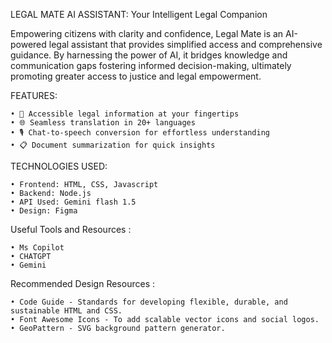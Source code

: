 LEGAL MATE AI ASSISTANT: Your Intelligent Legal Companion

Empowering citizens with clarity and confidence, Legal Mate is an AI-powered legal assistant that provides simplified access and comprehensive guidance. By harnessing the power of AI, it bridges knowledge and communication gaps fostering informed decision-making, ultimately promoting greater access to justice and legal empowerment.


FEATURES:

    • 🔨 Accessible legal information at your fingertips
    • 🌐 Seamless translation in 20+ languages
    • 🎙️ Chat-to-speech conversion for effortless understanding
    • 📋 Document summarization for quick insights

TECHNOLOGIES USED:

    • Frontend: HTML, CSS, Javascript
    • Backend: Node.js
    • API Used: Gemini flash 1.5
    • Design: Figma

Useful Tools and Resources :

    • Ms Copilot
    • CHATGPT
    • Gemini

Recommended Design Resources :

    • Code Guide - Standards for developing flexible, durable, and sustainable HTML and CSS.
    • Font Awesome Icons - To add scalable vector icons and social logos.
    • GeoPattern - SVG background pattern generator.
